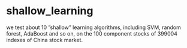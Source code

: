 # shallow_learning

we test about 10  ”shallow” learning algorithms, including SVM, random forest, AdaBoost and so on,  on the 100 component stocks of 399004 indexes of China stock market.
